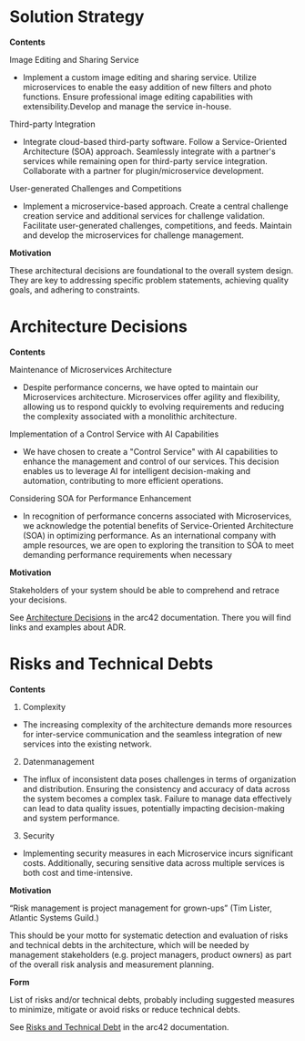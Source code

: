 # Solution Strategy

<div class="formalpara-title">

**Contents**

</div>

Image Editing and Sharing Service

-    Implement a custom image editing and sharing service.
    Utilize microservices to enable the easy addition of new filters and photo functions.
    Ensure professional image editing capabilities with extensibility.Develop and manage the service in-house.

Third-party Integration

-    Integrate cloud-based third-party software.
    Follow a Service-Oriented Architecture (SOA) approach.
    Seamlessly integrate with a partner's services while remaining open for third-party service integration.    
    Collaborate with a partner for plugin/microservice development.

User-generated Challenges and Competitions

-    Implement a microservice-based approach.
    Create a central challenge creation service and additional services for challenge validation.
    Facilitate user-generated challenges, competitions, and feeds.
    Maintain and develop the microservices for challenge management.

<div class="formalpara-title">

**Motivation**

</div>

These architectural decisions are foundational to the overall system design.
They are key to addressing specific problem statements, achieving quality goals, and adhering to constraints.

<div class="formalpara-title">



# Architecture Decisions

<div class="formalpara-title">

**Contents**

Maintenance of Microservices Architecture

- Despite performance concerns, we have opted to maintain our Microservices architecture. Microservices offer agility and flexibility, allowing us to respond quickly to evolving requirements and reducing the complexity associated with a monolithic architecture.

Implementation of a Control Service with AI Capabilities

-    We have chosen to create a "Control Service" with AI capabilities to enhance the management and control of our services. This decision enables us to leverage AI for intelligent decision-making and automation, contributing to more efficient operations.

Considering SOA for Performance Enhancement

-    In recognition of performance concerns associated with Microservices, we acknowledge the potential benefits of Service-Oriented Architecture (SOA) in optimizing performance. As an international company with ample resources, we are open to exploring the transition to SOA to meet demanding performance requirements when necessary


</div>



<div class="formalpara-title">

**Motivation**

</div>

Stakeholders of your system should be able to comprehend and retrace
your decisions.

<div class="formalpara-title">

See [Architecture Decisions](https://docs.arc42.org/section-9/) in the
arc42 documentation. There you will find links and examples about ADR.

<div style="page-break-after: always;"></div>




# Risks and Technical Debts

<div class="formalpara-title">

**Contents**

</div>

1. Complexity
-    The increasing complexity of the architecture demands more resources for inter-service communication and the seamless integration of new services into the existing network. 

2. Datenmanagement
-    The influx of inconsistent data poses challenges in terms of organization and distribution. Ensuring the consistency and accuracy of data across the system becomes a complex task. Failure to manage data effectively can lead to data quality issues, potentially impacting decision-making and system performance.

3. Security
-    Implementing security measures in each Microservice incurs significant costs. Additionally, securing sensitive data across multiple services is both cost and time-intensive. 



<div class="formalpara-title">

**Motivation**

</div>

“Risk management is project management for grown-ups” (Tim Lister,
Atlantic Systems Guild.)

This should be your motto for systematic detection and evaluation of
risks and technical debts in the architecture, which will be needed by
management stakeholders (e.g. project managers, product owners) as part
of the overall risk analysis and measurement planning.

<div class="formalpara-title">

**Form**

</div>

List of risks and/or technical debts, probably including suggested
measures to minimize, mitigate or avoid risks or reduce technical debts.

See [Risks and Technical Debt](https://docs.arc42.org/section-11/) in
the arc42 documentation.
